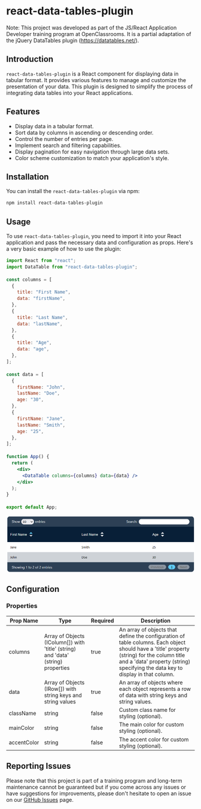 # react-data-tables-plugin

Note: This project was developed as part of the JS/React Application Developer training program at OpenClassrooms. It is a partial adaptation of the jQuery DataTables plugin (https://datatables.net/).

## Introduction

`react-data-tables-plugin` is a React component for displaying data in tabular format. It provides various features to manage and customize the presentation of your data. This plugin is designed to simplify the process of integrating data tables into your React applications.

## Features

- Display data in a tabular format.
- Sort data by columns in ascending or descending order.
- Control the number of entries per page.
- Implement search and filtering capabilities.
- Display pagination for easy navigation through large data sets.
- Color scheme customization to match your application's style.

## Installation

You can install the `react-data-tables-plugin` via npm:

```bash
npm install react-data-tables-plugin
```

## Usage

To use `react-data-tables-plugin`, you need to import it into your React application and pass the necessary data and configuration as props. Here's a very basic example of how to use the plugin:

```jsx
import React from "react";
import DataTable from "react-data-tables-plugin";

const columns = [
  {
    title: "First Name",
    data: "firstName",
  },
  {
    title: "Last Name",
    data: "lastName",
  },
  {
    title: "Age",
    data: "age",
  },
];

const data = [
  {
    firstName: "John",
    lastName: "Doe",
    age: "30",
  },
  {
    firstName: "Jane",
    lastName: "Smith",
    age: "25",
  },
];

function App() {
  return (
    <div>
      <DataTable columns={columns} data={data} />
    </div>
  );
}

export default App;
```

![Screenshot of this basic example](./dist/screenshots/basic-example.png)

## Configuration

### Properties

| Prop Name | Type | Required | Description |
| --- | --- | --- | --- |
| columns | Array of Objects (IColumn[]) with 'title' (string) and 'data' (string) properties | true | An array of objects that define the configuration of table columns. Each object should have a 'title' property (string) for the column title and a 'data' property (string) specifying the data key to display in that column. |
| data | Array of Objects (IRow[]) with string keys and string values | true | An array of objects where each object represents a row of data with string keys and string values. |
| className | string | false | Custom class name for styling (optional). |
| mainColor | string | false | The main color for custom styling (optional). |
| accentColor | string | false | The accent color for custom styling (optional). |


## Reporting Issues

Please note that this project is part of a training program and long-term maintenance cannot be guaranteed but if you come across any issues or have suggestions for improvements, please don't hesitate to open an issue on our [GitHub Issues](https://github.com/rbrahier17/react-data-tables-plugin/issues) page. 
